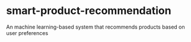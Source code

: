 # smart-product-recommendation
An machine learning-based system that recommends products based on user preferences
